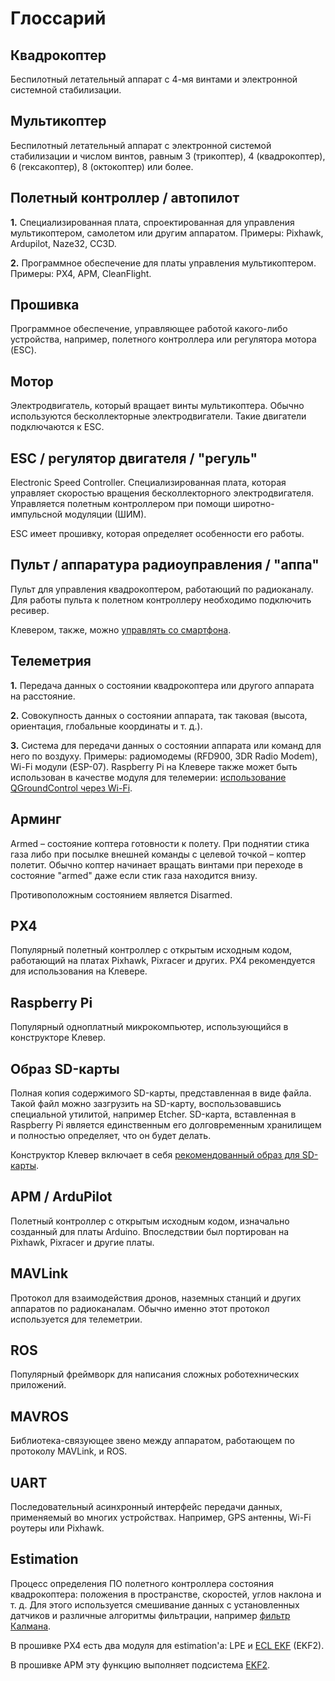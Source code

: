 # Глоссарий

## Квадрокоптер

Беспилотный летательный аппарат с 4-мя винтами и электронной системной стабилизации.

## Мультикоптер

Беспилотный летательный аппарат с электронной системой стабилизации и числом винтов, равным 3 (трикоптер), 4 (квадрокоптер), 6 (гексакоптер), 8 (октокоптер) или более.

## Полетный контроллер / автопилот

**1\.** Специализированная плата, спроектированная для управления мультикоптером, самолетом или другим аппаратом. Примеры:
Pixhawk, Ardupilot, Naze32, CC3D.

**2\.** Программное обеспечение для платы управления мультикоптером. Примеры: PX4, APM, CleanFlight.

## Прошивка

Программное обеспечение, управляющее работой какого-либо устройства, например, полетного контроллера или регулятора мотора (ESC).

## Мотор

Электродвигатель, который вращает винты мультикоптера. Обычно используются бесколлекторные электродвигатели. Такие двигатели подключаются к ESC.

## ESC / регулятор двигателя / "регуль"

Electronic Speed Controller. Специализированная плата, которая управляет скоростью вращения бесколлекторного электродвигателя. Управляется полетным контроллером при помощи широтно-импульсной модуляции (ШИМ).

ESC имеет прошивку, которая определяет особенности его работы.

## Пульт / аппаратура радиоуправления / "аппа"

Пульт для управления квадрокоптером, работающий по радиоканалу. Для работы пульта к полетном контроллеру необходимо подключить ресивер.

Клевером, также, можно [управлять со смартфона](rc.md).

## Телеметрия

**1\.** Передача данных о состоянии квадрокоптера или другого аппарата на расстояние.

**2\.** Совокупность данных о состоянии аппарата, так таковая (высота, ориентация, глобальные координаты и т. д.).

**3\.** Система для передачи данных о состоянии аппарата или команд для него по воздуху. Примеры: радиомодемы (RFD900, 3DR Radio Modem), Wi-Fi модули (ESP-07). Raspberry Pi на Клевере также может быть использован в качестве модуля для телемерии: [использование QGroundControl через Wi-Fi](gcs_bridge.md).

## Арминг

Armed – состояние коптера готовности к полету. При поднятии стика газа либо при посылке внешней команды с целевой точкой – коптер полетит. Обычно коптер начинает вращать винтами при переходе в состояние "armed" даже если стик газа находится внизу.

Противоположным состоянием является Disarmed.

## PX4

Популярный полетный контроллер с открытым исходным кодом, работающий на платах Pixhawk, Pixracer и других. PX4 рекомендуется для использования на Клевере.

## Raspberry Pi

Популярный одноплатный микрокомпьютер, использующийся в конструкторе Клевер.

## Образ SD-карты

Полная копия содержимого SD-карты, представленная в виде файла. Такой файл можно зазгрузить на SD-карту, воспользовавшись специальной утилитой, например Etcher. SD-карта, вставленная в Raspberry Pi является единственным его долговременным хранилищем и полностью определяет, что он будет делать.

Конструктор Клевер включает в себя [рекомендованный образ для SD-карты](microsd_images.md).

## APM / ArduPilot

Полетный контроллер с открытым исходным кодом, изначально созданный для платы Arduino. Впоследствии был портирован на Pixhawk, Pixracer и другие платы.

## MAVLink

Протокол для взаимодействия дронов, наземных станций и других аппаратов по радиоканалам. Обычно именно этот протокол используется для телеметрии.

## ROS

Популярный фреймворк для написания сложных роботехнических приложений.

## MAVROS

Библиотека-связующее звено между аппаратом, работающем по протоколу MAVLink, и ROS.

## UART

Последовательный асинхронный интерфейс передачи данных, применяемый во многих устройствах. Например, GPS антенны, Wi-Fi роутеры или Pixhawk.

## Estimation

Процесс определения ПО полетного контроллера состояния квадрокоптера: положения в пространстве, скоростей, углов наклона и т. д. Для этого используется смешивание данных с установленных датчиков и различные алгоритмы фильтрации, например [фильтр Калмана](https://ru.wikipedia.org/wiki/Фильтр_Калмана).

В прошивке PX4 есть два модуля для estimation'а: LPE и [ECL EKF](https://dev.px4.io/en/tutorials/tuning_the_ecl_ekf.html) (EKF2).

В прошивке APM эту функцию выполняет подсистема [EKF2](http://ardupilot.org/dev/docs/ekf2-estimation-system.html).
